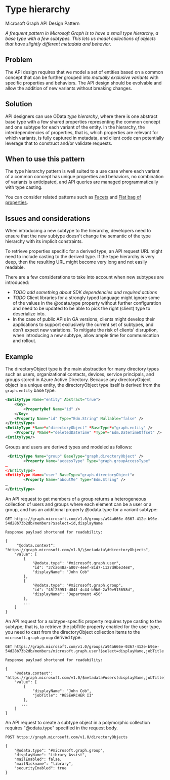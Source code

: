 # Type hierarchy

Microsoft Graph API Design Pattern

*A frequent pattern in Microsoft Graph is to have a small type hierarchy, a base type with a few subtypes. This lets us model collections of objects that have slightly different metadata and behavior.*

## Problem

The API design requires that we model a set of entities based on a common concept
that can be further grouped into *mutually exclusive variants* with specific
properties and behaviors. The API design should be evolvable and allow the addition
of new variants without breaking changes.

## Solution

API designers can use OData *type hierarchy*, where there is one abstract base
type with a few shared properties representing the common concept and one
subtype for each variant of the entity. In the hierarchy, the interdependencies of properties, that is, which properties are relevant for which variants, is fully captured in metadata, and client code can potentially leverage that to construct and/or validate requests.

## When to use this pattern

The type hierarchy pattern is well suited to a use case where each variant of a
common concept has unique properties and behaviors, no combination of variants
is anticipated, and API queries are managed programmatically with type casting.

You can consider related patterns such as
[Facets](https://github.com/microsoft/api-guidelines/tree/graph/graph) and [Flat bag of properties](https://github.com/microsoft/api-guidelines/tree/graph/graph).

## Issues and considerations

When introducing a new subtype to the hierarchy, developers need to ensure that
the new subtype doesn't change the semantic of the type hierarchy with its implicit constraints.

To retrieve properties specific for a derived type, an API request URL might need to include casting to the derived type. If the type hierarchy is very deep, then the resulting URL might become very long and not easily readable.  

There are a few considerations to take into account when new subtypes are introduced:

- *TODO add something about SDK dependencies and required actions*
- *TODO* Client libraries for a strongly typed language might ignore some of the values
    in the @odata.type property without further configuration and need to be
    updated to be able to pick the right (client) type to deserialize into.
- In the case of public APIs in GA versions, clients might develop their applications to support exclusively the current set of subtypes, and don’t expect new variations. To mitigate the risk of clients' disruption, when introducing a new subtype, allow ample time for communication and rollout.

## Example

The directoryObject type is the main abstraction for many directory
types such as users, organizational contacts, devices, service principals,
and groups stored in Azure Active Directory. Because any directoryObject object is a unique entity, the directoryObject type itself is derived from the `graph.entity` base type.

```XML
<EntityType Name="entity" Abstract="true">
    <Key>
        <PropertyRef Name="id" />
    </Key>
    <Property Name="id" Type="Edm.String" Nullable="false" />
</EntityType>
<EntityType *Name*="directoryObject" *BaseType*="graph.entity" />
    <Property *Name*="deletedDateTime" *Type*="Edm.DateTimeOffset" />
<EntityType/>
```

Groups and users are derived types and modeled as follows:

```XML
 <EntityType Name="group" BaseType="graph.directoryObject" />
        <Property Name="accessType" Type="graph.groupAccessType"
…
</EntityType>
<EntityType Name="user" BaseType="graph.directoryObject">
        <Property Name="aboutMe" Type="Edm.String" />
…
</EntityType>
```

An API request to get members of a group returns a heterogeneous collection of
users and groups where each element can be a user or a group, and has an
additional property @odata.type for a variant subtype:

```
GET https://graph.microsoft.com/v1.0/groups/a94a666e-0367-412e-b96e-54d28b73b2db/members?$select=id,displayName

Response payload shortened for readability:

{
     "@odata.context":
"https://graph.microsoft.com/v1.0/\$metadata\#directoryObjects",
    "value": [
        {           
            "@odata.type": "#microsoft.graph.user",
            "id": "37ca648a-a007-4eef-81d7-1127d9be34e8",
            "displayName": "John Cob"
        },
        {
            "@odata.type": "#microsoft.graph.group",
            "id": "45f25951-d04f-4c44-b9b0-2a79e915658d",
            "displayName": "Department 456"
        },
        ...        
    ]
}
```

An API request for a subtype-specific property requires type casting to the subtype; that is, to retrieve the jobTitle property enabled for the user type, you need to cast from the directoryObject collection items to the `microsoft.graph.group` derived type.

```
GET https://graph.microsoft.com/v1.0/groups/a94a666e-0367-412e-b96e-54d28b73b2db/members/microsoft.graph.user?$select=displayName,jobTitle

Response payload shortened for readability:

{
    "@odata.context": "https://graph.microsoft.com/v1.0/$metadata#users(displayName,jobTitle)",
    "value": [
        {
            "displayName": "John Cob",
            "jobTitle": "RESEARCHER II"
        },
       ...
    ]
}
```

An API request to create a subtype object in a polymorphic collection requires "@odata.type" specified in the request body.

```
POST https://graph.microsoft.com/v1.0/directoryObjects

{
    "@odata.type": "#microsoft.graph.group",
    "displayName": "Library Assist",
    "mailEnabled": false,
    "mailNickname": "library",
    "securityEnabled": true
}
```